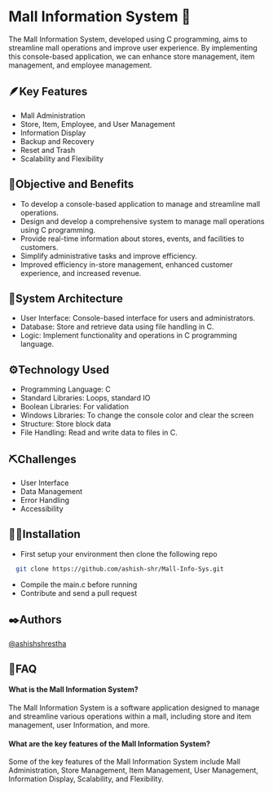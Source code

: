 
# Mall Information System 🏬

The Mall Information System, developed using C programming, aims to streamline mall operations and improve user experience.
By implementing this console-based application, we can enhance store management, item management, and employee management.


## 🪶Key Features 

- Mall Administration
- Store, Item, Employee, and User Management
- Information Display
- Backup and Recovery
- Reset and Trash
- Scalability and Flexibility


## 🎯Objective and Benefits 

- To develop a console-based application to manage and streamline mall operations.
- Design and develop a comprehensive system to manage mall operations using C programming.
- Provide real-time information about stores, events, and facilities to customers.
- Simplify administrative tasks and improve efficiency.
- Improved efficiency in-store management, enhanced customer experience, and increased revenue.


## 🧊System Architecture 

- User Interface: Console-based interface for users and administrators.
- Database: Store and retrieve data using file handling in C.
- Logic: Implement functionality and operations in C programming language.


## ⚙️Technology Used

- Programming Language: C
- Standard Libraries: Loops, standard IO
- Boolean Libraries: For validation
- Windows Libraries: To change the console color and clear the screen
- Structure: Store block data
- File Handling: Read and write data to files in C.


## ⛏️Challenges

- User Interface
- Data Management
- Error Handling
- Accessibility


## 🏃‍♂️Installation 

- First setup your environment then clone the following repo

```bash
  git clone https://github.com/ashish-shr/Mall-Info-Sys.git
```
- Compile the main.c before running
- Contribute and send a pull request
    
    
## ✒️Authors 

[@ashishshrestha](https://github.com/ashish-shr/)


## 🤔FAQ 

#### What is the Mall Information System?

The Mall Information System is a software application designed to manage and streamline various operations within a mall, including store and item management, user Information, and more.

#### What are the key features of the Mall Information System?

Some of the key features of the Mall Information System include Mall Administration, Store Management, Item Management, User Management, Information Display, Scalability, and Flexibility.

